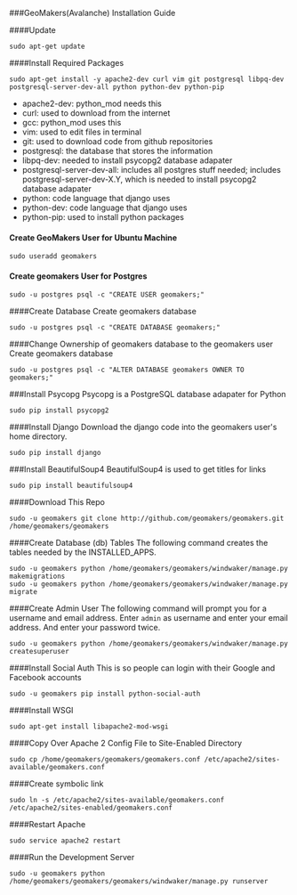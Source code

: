 ###GeoMakers(Avalanche) Installation Guide

####Update
```
sudo apt-get update
```

####Install Required Packages
```
sudo apt-get install -y apache2-dev curl vim git postgresql libpq-dev postgresql-server-dev-all python python-dev python-pip
```
* apache2-dev: python_mod needs this
* curl: used to download from the internet
* gcc: python_mod uses this
* vim: used to edit files in terminal
* git: used to download code from github repositories
* postgresql: the database that stores the information
* libpq-dev: needed to install psycopg2 database adapater
* postgresql-server-dev-all: includes all postgres stuff needed; includes postgresql-server-dev-X.Y, which is needed to install psycopg2 database adapater
* python: code language that django uses
* python-dev: code language that django uses
* python-pip: used to install python packages

#### Create GeoMakers User for Ubuntu Machine
```
sudo useradd geomakers
```

#### Create geomakers User for Postgres
```
sudo -u postgres psql -c "CREATE USER geomakers;"
```

####Create Database
Create geomakers database
```
sudo -u postgres psql -c "CREATE DATABASE geomakers;"
```

####Change Ownership of geomakers database to the geomakers user
Create geomakers database
```
sudo -u postgres psql -c "ALTER DATABASE geomakers OWNER TO geomakers;"
```

###Install Psycopg
Psycopg is a PostgreSQL database adapater for Python
```
sudo pip install psycopg2
```

####Install Django
Download the django code into the geomakers user's home directory. 
```
sudo pip install django 
```

###Install BeautifulSoup4
BeautifulSoup4 is used to get titles for links
```
sudo pip install beautifulsoup4
```

####Download This Repo
```
sudo -u geomakers git clone http://github.com/geomakers/geomakers.git /home/geomakers/geomakers
```

####Create Database (db) Tables
The following command creates the tables needed by the INSTALLED_APPS.
```
sudo -u geomakers python /home/geomakers/geomakers/windwaker/manage.py makemigrations
sudo -u geomakers python /home/geomakers/geomakers/windwaker/manage.py migrate
```

####Create Admin User
The following command will prompt you for a username and email address.
Enter ```admin``` as username and enter your email address.
And enter your password twice.
```
sudo -u geomakers python /home/geomakers/geomakers/windwaker/manage.py createsuperuser
```

####Install Social Auth
This is so people can login with their Google and Facebook accounts
```
sudo -u geomakers pip install python-social-auth
```

####Install WSGI
```
sudo apt-get install libapache2-mod-wsgi
```

####Copy Over Apache 2 Config File to Site-Enabled Directory
```
sudo cp /home/geomakers/geomakers/geomakers.conf /etc/apache2/sites-available/geomakers.conf
```

####Create symbolic link
```
sudo ln -s /etc/apache2/sites-available/geomakers.conf /etc/apache2/sites-enabled/geomakers.conf
```

####Restart Apache
```
sudo service apache2 restart
```



####Run the Development Server
```
sudo -u geomakers python /home/geomakers/geomakers/geomakers/windwaker/manage.py runserver
```
